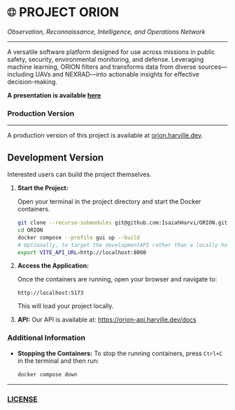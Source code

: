 # <img src="src/app/static/globe.png" alt="" width="20"> PROJECT ORION

_Observation, Reconnaissance, Intelligence, and Operations Network_

---

A versatile software platform designed for use across missions in public safety, security, environmental monitoring, and defense. Leveraging machine learning, ORION filters and transforms data from diverse sources—including UAVs and NEXRAD—into actionable insights for effective decision-making.

**A presentation is available [here](docs/PROJECT_ORION.pdf)**

### <a>Production Version<a href = "https://orion.harville.dev/"></a>

---

A production version of this project is available at [orion.harville.dev](https://orion.harville.dev/).

## Development Version

Interested users can build the project themselves.

1. **Start the Project:**

    Open your terminal in the project directory and start the Docker containers.

    ```bash
    git clone --recurse-submodules git@github.com:IsaiahHarvi/ORION.git
    cd ORION
    docker compose --profile gui up --build
    # Optionally, to target the developmentAPI rather than a locally hosted API, open a devcontainer or export the following env vars.
    export VITE_API_URL=http://localhost:8000
    ```

2. **Access the Application:**

    Once the containers are running, open your browser and navigate to:

    ```
    http://localhost:5173
    ```

    This will load your project locally.

3. **API:**
    Our API is available at: https://orion-api.harville.dev/docs
### Additional Information

-   **Stopping the Containers:**
    To stop the running containers, press `Ctrl+C` in the terminal and then run:

    ```bash
    docker compose down
    ```

----
### [LICENSE](./LICENSE)
